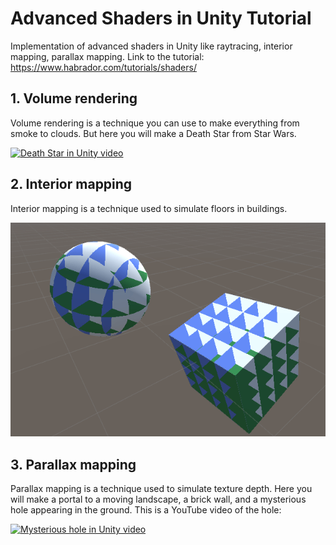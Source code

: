 # Advanced Shaders in Unity Tutorial

Implementation of advanced shaders in Unity like raytracing, interior mapping, parallax mapping. Link to the tutorial: https://www.habrador.com/tutorials/shaders/


## 1. Volume rendering

Volume rendering is a technique you can use to make everything from smoke to clouds. But here you will make a Death Star from Star Wars.

[![Death Star in Unity video](http://img.youtube.com/vi/_MgfKdxa6lE/0.jpg)](http://www.youtube.com/watch?v=_MgfKdxa6lE "Death Star in Unity video")

## 2. Interior mapping

Interior mapping is a technique used to simulate floors in buildings.

![Interior mapping](/_media/interior-mapping.png?raw=true)


## 3. Parallax mapping

Parallax mapping is a technique used to simulate texture depth. Here you will make a portal to a moving landscape, a brick wall, and a mysterious hole appearing in the ground. This is a YouTube video of the hole:

[![Mysterious hole in Unity video](http://img.youtube.com/vi/nvok7temQuI/0.jpg)](http://www.youtube.com/watch?v=nvok7temQuI "Mysterious hole in Unity video")

